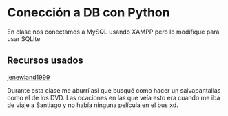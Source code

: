 # Conección a DB con Python

En clase nos conectamos a MySQL usando XAMPP pero lo modifique para usar SQLite 



## Recursos usados
[jenewland1999](https://github.com/jenewland1999/dvd-player-screensaver/tree/master)

Durante esta clase me aburrí asi que busqué como hacer un salvapantallas como el de los DVD. Las ocaciones en las que veía esto era cuando me iba de viaje a Santiago y no había ninguna película en el bus xd.